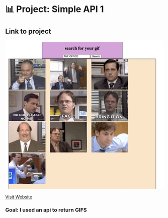 # 📊 Project: Simple API 1

## Link to project 

<a href="simpleapii1.netlify.app" rel="nofollow"><img src="gifAPI.png" alt=""></a>

<a href="simpleapii1.netlify.app" rel="nofollow">Visit Website</a>


### Goal: I used an api to return GIFS




